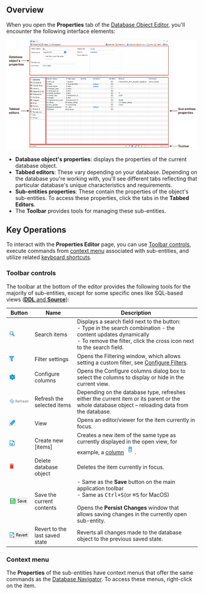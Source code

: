 ## Overview

When you open the **Properties** tab of the [Database Object Editor](Database-Object-Editor), you'll encounter the following
interface elements:

![](images/ug/Properties-Editor-markup.png)

- **Database object's properties**: displays the properties of the current database object.
- **Tabbed editors**: These vary depending on your database. Depending on the database you're working with, you'll see
  different tabs reflecting that particular database's unique characteristics and requirements.
- **Sub-entities properties**: These contain the properties of the object's sub-entities. To access these properties,
  click the tabs in the **Tabbed Editors**.
- The **Toolbar** provides tools for managing these sub-entities.

## Key Operations

To interact with the **Properties Editor** page, you can use [Toolbar controls](#toolbar-controls), execute commands
from [context menu](#context-menu) associated with sub-entities, and utilize related [keyboard shortcuts](Shortcuts).

### Toolbar controls

The toolbar at the bottom of the editor provides the following tools for the majority of sub-entities, except for some
specific ones like SQL-based views ([**DDL** and **Source**](SQL-Editor#sql-script-editors)):

 Button                                               | Name                           | Description                                                                                                                                                                                                                        
------------------------------------------------------|--------------------------------|------------------------------------------------------------------------------------------------------------------------------------------------------------------------------------------------------------------------------------
 ![](images/ug/Search-icon.png)                       | Search items                   | Displays a search field next to the button:<br/>- Type in the search combination - the content updates dynamically<br/>- To remove the filter, click the cross icon next to the search field.                                      
 ![](images/ug/Filter-button.png)                     | Filter settings                | Opens the Filtering window, which allows setting a custom filter, see [Configure Filters](Configure-Filters).                                                                                                                       
 ![](images/ug/Configure-columns-visibility-icon.png) | Configure columns              | Opens the Configure columns dialog box to select the columns to display or hide in the current view.                                                                                                                 
 ![](images/ug/Properties-refresh-button.png)         | Refresh the selected items     | Depending on the database type, refreshes either the current item or its parent or the whole database object – reloading data from the database.                                                                                   
 ![](images/ug/View-Triggers-icon.png)                | View                           | Opens an editor/viewer for the item currently in focus.                                                                                                                                                                            
 ![](images/ug/Create-DB-Object-button.png)           | Create new [items]             | Creates a new item of the same type as currently displayed in the open view, for example, a [column](Creating-columns) ![](images/tutorial_images/4d_Column_Button.png).                                                           
 ![](images/ug/Delete-DB-object.png)                  | Delete database object         | Deletes the item currently in focus.                                                                                                                                                                                               
 ![](images/ug/Save-button.png)                       | Save the current contents      | - Same as the **Save** button on the main application toolbar<br/>- Same as <kbd>Ctrl+S</kbd>(or <kbd>⌘S</kbd> for MacOS)<br><br>Opens the **Persist Changes** window that allows saving changes in the currently open sub-entity. 
 ![](images/ug/Revert-button.png)                     | Revert to the last saved state | Reverts all changes made to the database object to the previous saved state.                                                                                                                                                     

### Context menu

The **Properties** of the sub-entities have context menus that offer the same commands as the [Database Navigator](Database-Navigator).
To access these menus, right-click on the item.